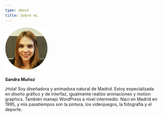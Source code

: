```yaml
---
type: about
title: Sobre mi
---
```

<div style="align: center; margin-bottom:4%;">
<img src="/images/yo.png" alt="Sandra" >
</div>

<p style="font-weight: bold;">
Sandra Muñoz
</p>

<div class="textabout">
<p>
¡Hola! Soy diseñadora y animadora natural de Madrid. Estoy especializada en diseño gráfico y de interfaz, igualmente realizo animaciones y motion graphics. También manejo WordPress a nivel intermedio. Nací en Madrid en 1995, y mis pasatiempos son la pintura, los videojuegos, la fotografía y el deporte.
</p>
</div>
